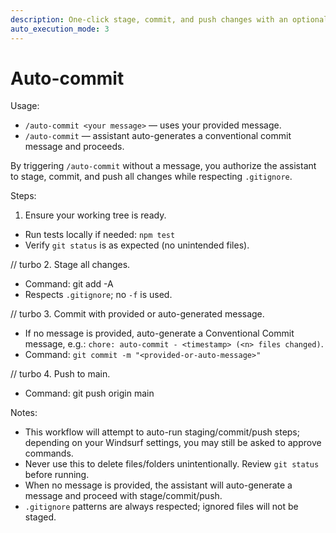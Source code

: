 ```yaml
---
description: One-click stage, commit, and push changes with an optional commit message (auto-generated if omitted).
auto_execution_mode: 3
---
```


# Auto-commit

Usage:

- `/auto-commit <your message>` — uses your provided message.
- `/auto-commit` — assistant auto-generates a conventional commit message and proceeds.

By triggering `/auto-commit` without a message, you authorize the assistant to stage, commit, and push all changes while respecting `.gitignore`.

Steps:

1. Ensure your working tree is ready.

  - Run tests locally if needed: `npm test`
  - Verify `git status` is as expected (no unintended files).

// turbo
2. Stage all changes.

  - Command: git add -A
  - Respects `.gitignore`; no `-f` is used.

// turbo
3. Commit with provided or auto-generated message.

  - If no message is provided, auto-generate a Conventional Commit message, e.g.: `chore: auto-commit - <timestamp> (<n> files changed)`.
  - Command: `git commit -m "<provided-or-auto-message>"`

// turbo
4. Push to main.

  - Command: git push origin main

Notes:

- This workflow will attempt to auto-run staging/commit/push steps; depending on your Windsurf settings, you may still be asked to approve commands.
- Never use this to delete files/folders unintentionally. Review `git status` before running.
- When no message is provided, the assistant will auto-generate a message and proceed with stage/commit/push.
- `.gitignore` patterns are always respected; ignored files will not be staged.
